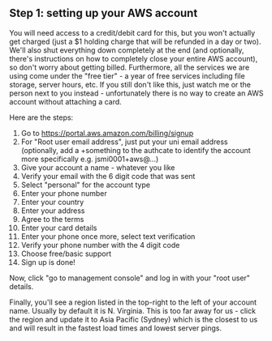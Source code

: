 ## Step 1: setting up your AWS account

You will need access to a credit/debit card for this, but you won't actually get charged (just a $1 holding charge that will be refunded in a day or two). We'll also shut everything down completely at the end (and optionally, there's instructions on how to completely close your entire AWS account), so don't worry about getting billed. Furthermore, all the services we are using come under the "free tier" - a year of free services including file storage, server hours, etc. If you still don't like this, just watch me or the person next to you instead - unfortunately there is no way to create an AWS account without attaching a card.

Here are the steps:

1. Go to https://portal.aws.amazon.com/billing/signup
2. For "Root user email address", just put your uni email address (optionally, add a +something to the authcate to identify the account more specifically e.g. jsmi0001+aws@...)
3. Give your account a name - whatever you like
4. Verify your email with the 6 digit code that was sent
5. Select "personal" for the account type
6. Enter your phone number
7. Enter your country
8. Enter your address
9. Agree to the terms
10. Enter your card details
11. Enter your phone once more, select text verification
12. Verify your phone number with the 4 digit code
13. Choose free/basic support
14. Sign up is done!

Now, click "go to management console" and log in with your "root user" details.

Finally, you'll see a region listed in the top-right to the left of your account name. Usually by default it is N. Virginia. This is too far away for us - click the region and update it to Asia Pacific (Sydney) which is the closest to us and will result in the fastest load times and lowest server pings.
